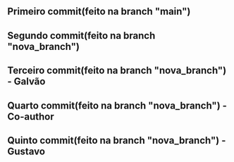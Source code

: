 ## Primeiro commit(feito na branch "main")
## Segundo commit(feito na branch "nova_branch")
## Terceiro commit(feito na branch "nova_branch") - Galvão
## Quarto commit(feito na branch "nova_branch") - Co-author
## Quinto commit(feito na branch "nova_branch") - Gustavo